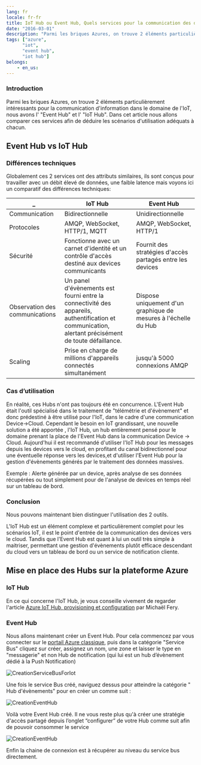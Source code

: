 ```yaml
---
lang: fr
locale: fr-fr
title: IoT Hub ou Event Hub, Quels services pour la communication des données dans l’IoT ?
date: "2016-03-01"
description: "Parmi les briques Azures, on trouve 2 éléments particulièrement intéressants pour la communication d'information dans le domaine de l'IoT, nous avons l' Event Hub et l' IoT Hub. Dans cet article nous allons comparer ces services afin de déduire les scénarios d'utilisation adéquats à chacun...."
tags: ["azure",
      "iot",
      "event hub",
      "iot hub"]
belongs: 
	- en_us: 
---
```


### Introduction


Parmi les briques Azures, on trouve 2 éléments particulièrement intéressants pour la communication d'information dans le domaine de l'IoT, nous avons l' "Event Hub" et l' "IoT Hub". Dans cet article nous allons comparer ces services afin de déduire les scénarios d'utilisation adéquats à chacun.

## Event Hub vs IoT Hub


### Différences techniques

Globalement ces 2 services ont des attributs similaires, ils sont conçus pour travailler avec un débit élevé de données, une faible latence mais voyons ici un comparatif des différences techniques:


  _  			| IoT Hub			| Event Hub
  ------------- | -------------		| ---------
  Communication  | Bidirectionnelle		| Unidirectionnelle
  Protocoles  | AMQP, WebSocket, HTTP/1, MQTT | AMQP, WebSocket,  HTTP/1
  Sécurité | Fonctionne avec un carnet d'identité et un contrôle d'accès destiné aux devices communicants | Fournit des stratégies d'accès partagés entre les devices
  Observation des communications | Un panel d'évènements est fourni entre la connectivité des appareils, authentification et communication, alertant précisément de toute défaillance. | Dispose uniquement d'un graphique de mesures à l'échelle du Hub
  Scaling | Prise en charge de millions d'appareils connectés simultanément | jusqu'à 5000 connexions AMQP

### Cas d’utilisation

En réalité, ces Hubs n'ont pas toujours été en concurrence. L'Event Hub était l'outil spécialisé dans le traitement de "télémétrie et d'évènement" et donc prédestiné à être utilisé pour l'IoT, dans le cadre d'une communication Device->Cloud.
Cependant le besoin en IoT grandissant, une nouvelle solution a été apportée , l'IoT Hub, un hub entièrement pensé pour le domaine prenant la place de l'Event Hub dans la communication Device -> Cloud.
Aujourd'hui il est recommandé d'utiliser l'IoT Hub pour les messages depuis les devices vers le cloud, en profitant du canal bidirectionnel pour une éventuelle réponse vers les devices,et d'utiliser l'Event Hub pour la gestion d'évènements générés par le traitement des données massives.

Exemple : Alerte générée par un device, après analyse de ses données récupérées ou tout simplement pour de l'analyse de devices en temps réel sur un tableau de bord.

### Conclusion

Nous pouvons maintenant bien distinguer l'utilisation des 2 outils.

L'IoT Hub est un élément complexe et particulièrement complet pour les scénarios IoT, il est le point d'entrée de la communication des devices vers le cloud. Tandis que l'Event Hub est quant à lui un outil très simple à maitriser, permettant une gestion d'évènements plutôt efficace descendant du cloud vers un tableau de bord ou un service de notification cliente.

## Mise en place des Hubs sur la plateforme Azure

### IoT Hub


En ce qui concerne l'IoT Hub, je vous conseille vivement de regarder l'article [Azure IoT Hub, provisioning et configuration](https://blogs.infinitesquare.com/posts/iot/azure-iot-hub-provisioning-et-configuration#.VtMhGJzhChc) par Michaël Fery.

### Event Hub


Nous allons maintenant créer un Event Hub. Pour cela commencez par vous connecter sur le [portail Azure classique](https://manage.windowsazure.com/), puis dans la catégorie "Service Bus" cliquez sur créer, assignez un nom, une zone et laisser le type en "messagerie" et non Hub de notification (qui lui est un hub d’évènement dédié à la Push Notification)

![CreationServiceBusForIot](/images/iot-hub/CreationServiceBusForIot.png)

Une fois le service Bus créé, naviguez dessus pour atteindre la catégorie " Hub d'évènements" pour en créer un comme suit :

![CreationEventHub](/images/iot-hub/CreationEventHubForIot.png)

Voilà votre Event Hub créé. Il ne vous reste plus qu'à créer une stratégie d'accès partagé depuis l’onglet “configurer” de votre Hub comme suit afin de pouvoir consommer le service

![CreationEventHub](/images/iot-hub/azure-event-hub-strategy.jpg)

Enfin la chaine de connexion est à récupérer au niveau du service bus directement.